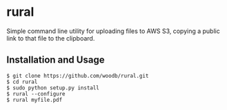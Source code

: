 rural
=====

Simple command line utility for uploading files to AWS S3, copying a public link 
to that file to the clipboard.

Installation and Usage
----------------------
```
$ git clone https://github.com/woodb/rural.git
$ cd rural
$ sudo python setup.py install 
$ rural --configure
$ rural myfile.pdf
```
